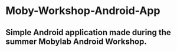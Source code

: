 # Moby-Workshop-Android-App
## Simple Android application made during the summer Mobylab Android Workshop.
